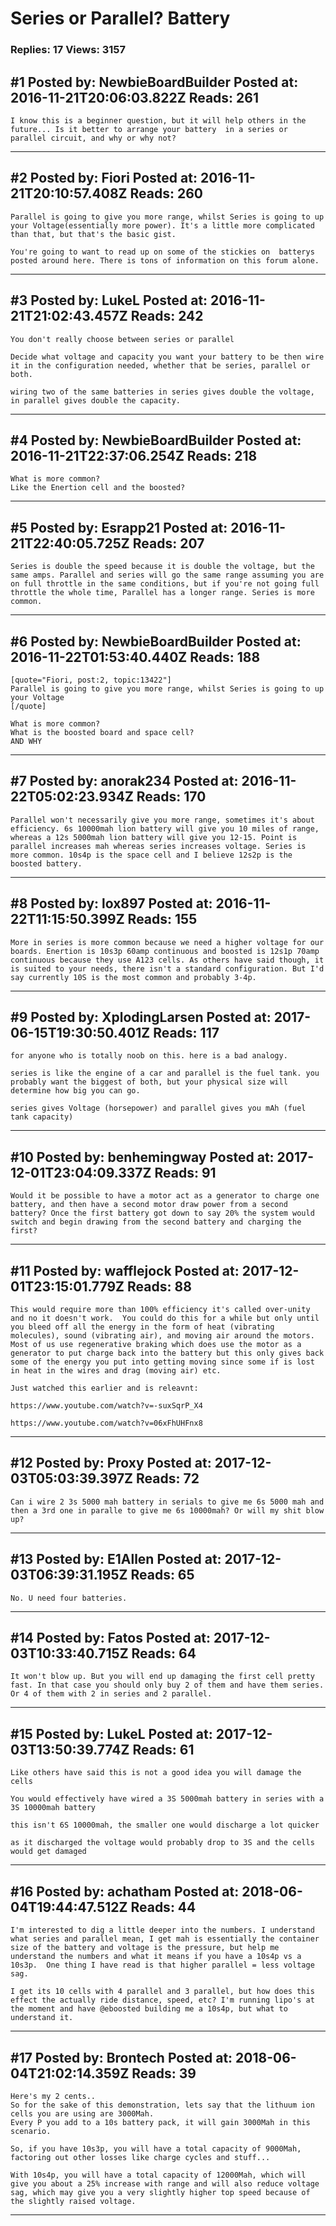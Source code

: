 # Series or Parallel? Battery

### Replies: 17 Views: 3157

## \#1 Posted by: NewbieBoardBuilder Posted at: 2016-11-21T20:06:03.822Z Reads: 261

```
I know this is a beginner question, but it will help others in the future... Is it better to arrange your battery  in a series or parallel circuit, and why or why not?
```

---
## \#2 Posted by: Fiori Posted at: 2016-11-21T20:10:57.408Z Reads: 260

```
Parallel is going to give you more range, whilst Series is going to up your Voltage(essentially more power). It's a little more complicated than that, but that's the basic gist. 

You're going to want to read up on some of the stickies on  batterys posted around here. There is tons of information on this forum alone.
```

---
## \#3 Posted by: LukeL Posted at: 2016-11-21T21:02:43.457Z Reads: 242

```
You don't really choose between series or parallel 
 
Decide what voltage and capacity you want your battery to be then wire it in the configuration needed, whether that be series, parallel or both.

wiring two of the same batteries in series gives double the voltage, in parallel gives double the capacity.
```

---
## \#4 Posted by: NewbieBoardBuilder Posted at: 2016-11-21T22:37:06.254Z Reads: 218

```
What is more common? 
Like the Enertion cell and the boosted?
```

---
## \#5 Posted by: Esrapp21 Posted at: 2016-11-21T22:40:05.725Z Reads: 207

```
Series is double the speed because it is double the voltage, but the same amps. Parallel and series will go the same range assuming you are on full throttle in the same conditions, but if you're not going full throttle the whole time, Parallel has a longer range. Series is more common.
```

---
## \#6 Posted by: NewbieBoardBuilder Posted at: 2016-11-22T01:53:40.440Z Reads: 188

```
[quote="Fiori, post:2, topic:13422"]
Parallel is going to give you more range, whilst Series is going to up your Voltage
[/quote]

What is more common?
What is the boosted board and space cell?
AND WHY
```

---
## \#7 Posted by: anorak234 Posted at: 2016-11-22T05:02:23.934Z Reads: 170

```
Parallel won't necessarily give you more range, sometimes it's about efficiency. 6s 10000mah lion battery will give you 10 miles of range, whereas a 12s 5000mah lion battery will give you 12-15. Point is parallel increases mah whereas series increases voltage. Series is more common. 10s4p is the space cell and I believe 12s2p is the boosted battery.
```

---
## \#8 Posted by: lox897 Posted at: 2016-11-22T11:15:50.399Z Reads: 155

```
More in series is more common because we need a higher voltage for our boards. Enertion is 10s3p 60amp continuous and boosted is 12s1p 70amp continuous because they use A123 cells. As others have said though, it is suited to your needs, there isn't a standard configuration. But I'd say currently 10S is the most common and probably 3-4p.
```

---
## \#9 Posted by: XplodingLarsen Posted at: 2017-06-15T19:30:50.401Z Reads: 117

```
for anyone who is totally noob on this. here is a bad analogy.

series is like the engine of a car and parallel is the fuel tank. you probably want the biggest of both, but your physical size will determine how big you can go.

series gives Voltage (horsepower) and parallel gives you mAh (fuel tank capacity)
```

---
## \#10 Posted by: benhemingway Posted at: 2017-12-01T23:04:09.337Z Reads: 91

```
Would it be possible to have a motor act as a generator to charge one battery, and then have a second motor draw power from a second battery? Once the first battery got down to say 20% the system would switch and begin drawing from the second battery and charging the first?
```

---
## \#11 Posted by: wafflejock Posted at: 2017-12-01T23:15:01.779Z Reads: 88

```
This would require more than 100% efficiency it's called over-unity and no it doesn't work.  You could do this for a while but only until you bleed off all the energy in the form of heat (vibrating molecules), sound (vibrating air), and moving air around the motors.  Most of us use regenerative braking which does use the motor as a generator to put charge back into the battery but this only gives back some of the energy you put into getting moving since some if is lost in heat in the wires and drag (moving air) etc.

Just watched this earlier and is releavnt:

https://www.youtube.com/watch?v=-suxSqrP_X4

https://www.youtube.com/watch?v=06xFhUHFnx8
```

---
## \#12 Posted by: Proxy Posted at: 2017-12-03T05:03:39.397Z Reads: 72

```
Can i wire 2 3s 5000 mah battery in serials to give me 6s 5000 mah and then a 3rd one in paralle to give me 6s 10000mah? Or will my shit blow up?
```

---
## \#13 Posted by: E1Allen Posted at: 2017-12-03T06:39:31.195Z Reads: 65

```
No. U need four batteries.
```

---
## \#14 Posted by: Fatos Posted at: 2017-12-03T10:33:40.715Z Reads: 64

```
It won't blow up. But you will end up damaging the first cell pretty fast. In that case you should only buy 2 of them and have them series. Or 4 of them with 2 in series and 2 parallel.
```

---
## \#15 Posted by: LukeL Posted at: 2017-12-03T13:50:39.774Z Reads: 61

```
Like others have said this is not a good idea you will damage the cells

You would effectively have wired a 3S 5000mah battery in series with a 3S 10000mah battery

this isn't 6S 10000mah, the smaller one would discharge a lot quicker

as it discharged the voltage would probably drop to 3S and the cells would get damaged
```

---
## \#16 Posted by: achatham Posted at: 2018-06-04T19:44:47.512Z Reads: 44

```
I'm interested to dig a little deeper into the numbers. I understand what series and parallel mean, I get mah is essentially the container size of the battery and voltage is the pressure, but help me understand the numbers and what it means if you have a 10s4p vs a 10s3p.  One thing I have read is that higher parallel = less voltage sag.

I get its 10 cells with 4 parallel and 3 parallel, but how does this effect the actually ride distance, speed, etc? I'm running lipo's at the moment and have @eboosted building me a 10s4p, but what to understand it.
```

---
## \#17 Posted by: Brontech Posted at: 2018-06-04T21:02:14.359Z Reads: 39

```
Here's my 2 cents..
So for the sake of this demonstration, lets say that the lithuum ion cells you are using are 3000Mah.
Every P you add to a 10s battery pack, it will gain 3000Mah in this scenario.

So, if you have 10s3p, you will have a total capacity of 9000Mah, factoring out other losses like charge cycles and stuff...

With 10s4p, you will have a total capacity of 12000Mah, which will give you about a 25% increase with range and will also reduce voltage sag, which may give you a very slightly higher top speed because of the slightly raised voltage.
```

---
